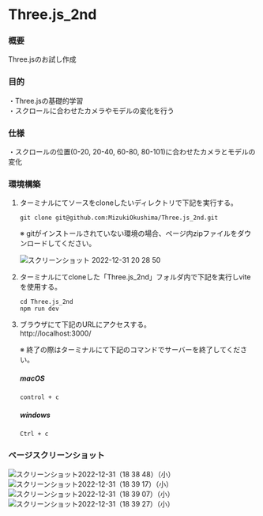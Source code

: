 # Three.js_2nd
### 概要
Three.jsのお試し作成<br>

### 目的
・Three.jsの基礎的学習<br>
・スクロールに合わせたカメラやモデルの変化を行う

### 仕様
・スクロールの位置(0-20, 20-40, 60-80, 80-101)に合わせたカメラとモデルの変化

### 環境構築
1.  ターミナルにてソースをcloneしたいディレクトリで下記を実行する。<br>
    ``` terminal
    git clone git@github.com:MizukiOkushima/Three.js_2nd.git
    ```
    
    ※ gitがインストールされていない環境の場合、ページ内zipファイルをダウンロードしてください。<br>
    
    ![スクリーンショット 2022-12-31 20 28 50](https://user-images.githubusercontent.com/95268598/210135123-973429a1-44ae-4270-8d43-d78b337edc17.png)


2.  ターミナルにてcloneした「Three.js_2nd」フォルダ内で下記を実行しviteを使用する。<br>
    ``` terminal
    cd Three.js_2nd
    npm run dev
    ```

3.  ブラウザにて下記のURLにアクセスする。<br>
    http://localhost:3000/
    
    ※ 終了の際はターミナルにて下記のコマンドでサーバーを終了してください。<br>
    ##### macOS
    ```macOS
    control + c
    ```
    ##### windows
    ```windows
    Ctrl + c
    ```

### ページスクリーンショット<br>
![スクリーンショット2022-12-31（18 38 48）（小）](https://user-images.githubusercontent.com/95268598/210132203-d32895d5-e5a1-4f4f-a37b-055c2f820872.jpeg)
![スクリーンショット2022-12-31（18 39 17）（小）](https://user-images.githubusercontent.com/95268598/210132202-aa2970b5-61ea-41ac-bf89-c741d65a1dd8.jpeg)
![スクリーンショット2022-12-31（18 39 07）（小）](https://user-images.githubusercontent.com/95268598/210132201-a08ff0f6-ba01-4a5e-a0da-e7561e7cfb60.jpeg)
![スクリーンショット2022-12-31（18 39 27）（小）](https://user-images.githubusercontent.com/95268598/210132200-59b0a904-fe56-4d7e-aeea-4e78ed29e90d.jpeg)
